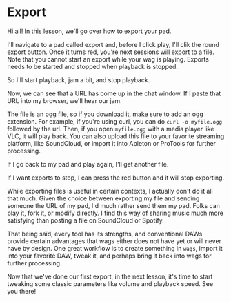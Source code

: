 # Export

Hi all! In this lesson, we'll go over how to export your pad.

I'll navigate to a pad called export and, before I click play, I'll clik the round export button. Once it turns red, you're next sessions will export to a file. Note that you cannot start an export while your wag is playing. Exports needs to be started and stopped when playback is stopped.

So I'll start playback, jam a bit, and stop playback.

Now, we can see that a URL has come up in the chat window. If I paste that URL into my browser, we'll hear our jam.

The file is an ogg file, so if you download it, make sure to add an ogg extension. For example, if you're using curl, you can do `curl -o myfile.ogg` followed by the url. Then, if you open `myfile.ogg` with a media player like VLC, it will play back. You can also upload this file to your favorite streaming platform, like SoundCloud, or import it into Ableton or ProTools for further processing.

If I go back to my pad and play again, I'll get another file.

If I want exports to stop, I can press the red button and it will stop exporting.

While exporting files is useful in certain contexts, I actually don't do it all that much. Given the choice between exporting my file and sending someone the URL of my pad, I'd much rather send them my pad. Folks can play it, fork it, or modify directly. I find this way of sharing music much more satisfying than posting a file on SoundCloud or Spotify.

That being said, every tool has its strengths, and conventional DAWs provide certain advantages that wags either does not have yet or will never have by design. One great workflow is to create something in `wags`, import it into your favorite DAW, tweak it, and perhaps bring it back into wags for further processing.

Now that we've done our first export, in the next lesson, it's time to start tweaking some classic parameters like volume and playback speed. See you there!
